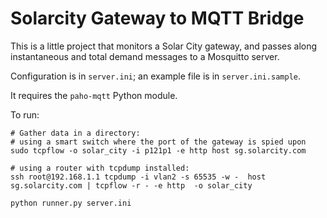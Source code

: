 Solarcity Gateway to MQTT Bridge
================================

This is a little project that monitors a Solar City gateway, and passes along instantaneous and total demand messages to a Mosquitto server.

Configuration is in `server.ini`; an example file is in `server.ini.sample`.

It requires the `paho-mqtt` Python module.

To run:

```
# Gather data in a directory:
# using a smart switch where the port of the gateway is spied upon
sudo tcpflow -o solar_city -i p121p1 -e http host sg.solarcity.com

# using a router with tcpdump installed:
ssh root@192.168.1.1 tcpdump -i vlan2 -s 65535 -w -  host sg.solarcity.com | tcpflow -r - -e http  -o solar_city

python runner.py server.ini
```
